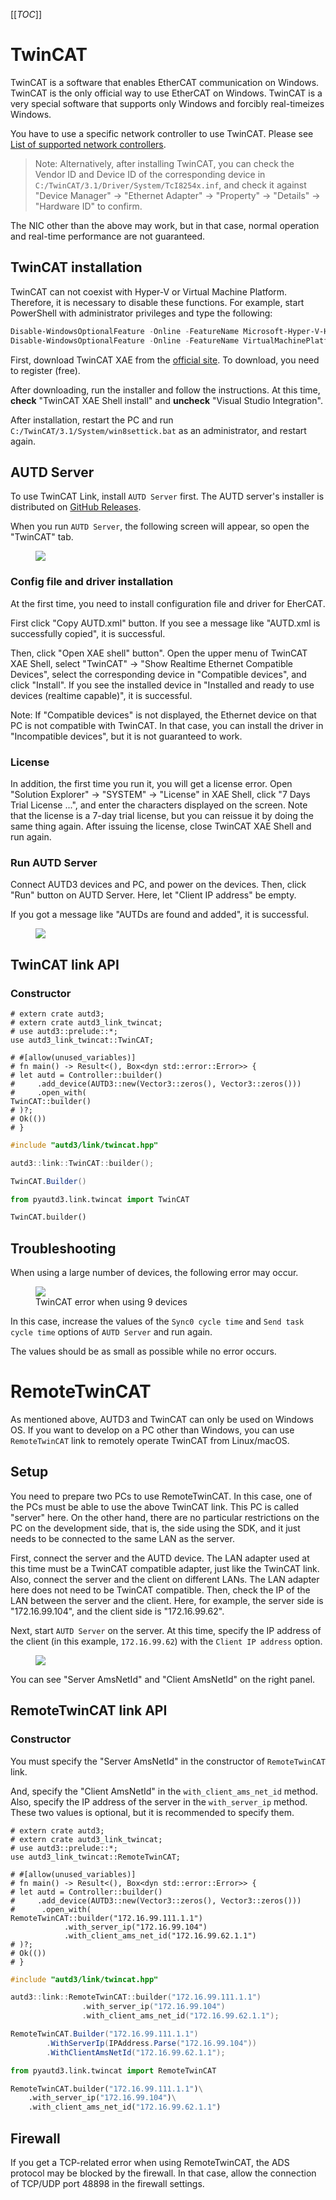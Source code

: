 [[_TOC_]]

# TwinCAT

TwinCAT is a software that enables EtherCAT communication on Windows.
TwinCAT is the only official way to use EtherCAT on Windows.
TwinCAT is a very special software that supports only Windows and forcibly real-timeizes Windows.

You have to use a specific network controller to use TwinCAT.
Please see [List of supported network controllers](https://infosys.beckhoff.com/english.php?content=../content/1033/tc3_overview/9309844363.html&id=).

> Note: Alternatively, after installing TwinCAT, you can check the Vendor ID and Device ID of the corresponding device in `C:/TwinCAT/3.1/Driver/System/TcI8254x.inf`, and check it against "Device Manager" → "Ethernet Adapter" → "Property" → "Details" → "Hardware ID" to confirm.

The NIC other than the above may work, but in that case, normal operation and real-time performance are not guaranteed.

## TwinCAT installation

TwinCAT can not coexist with Hyper-V or Virtual Machine Platform.
Therefore, it is necessary to disable these functions.
For example, start PowerShell with administrator privileges and type the following:

```PowerShell
Disable-WindowsOptionalFeature -Online -FeatureName Microsoft-Hyper-V-Hypervisor
Disable-WindowsOptionalFeature -Online -FeatureName VirtualMachinePlatform
```

First, download TwinCAT XAE from the [official site](https://www.beckhoff.com/en-en/).
To download, you need to register (free).

After downloading, run the installer and follow the instructions.
At this time, **check** "TwinCAT XAE Shell install" and **uncheck** "Visual Studio Integration".

After installation, restart the PC and run `C:/TwinCAT/3.1/System/win8settick.bat` as an administrator, and restart again.

## AUTD Server

To use TwinCAT Link, install `AUTD Server` first.
The AUTD server's installer is distributed on [GitHub Releases](https://github.com/shinolab/autd3/releases).

When you run `AUTD Server`, the following screen will appear, so open the "TwinCAT" tab.

<figure>
  <img src="../../fig/Users_Manual/autdserver_twincat.jpg"/>
</figure>

### Config file and driver installation

At the first time, you need to install configuration file and driver for EherCAT.

First click "Copy AUTD.xml" button.
If you see a message like "AUTD.xml is successfully copied", it is successful.

Then, click "Open XAE shell" button".
Open the upper menu of TwinCAT XAE Shell, select "TwinCAT" → "Show Realtime Ethernet Compatible Devices", select the corresponding device in "Compatible devices", and click "Install".
If you see the installed device in "Installed and ready to use devices (realtime capable)", it is successful.

Note: If "Compatible devices" is not displayed, the Ethernet device on that PC is not compatible with TwinCAT.
In that case, you can install the driver in "Incompatible devices", but it is not guaranteed to work.

### License

In addition, the first time you run it, you will get a license error.
Open "Solution Explorer" → "SYSTEM" → "License" in XAE Shell, click "7 Days Trial License ...", and enter the characters displayed on the screen.
Note that the license is a 7-day trial license, but you can reissue it by doing the same thing again.
After issuing the license, close TwinCAT XAE Shell and run again.

### Run AUTD Server

Connect AUTD3 devices and PC, and power on the devices.
Then, click "Run" button on AUTD Server.
Here, let "Client IP address" be empty.

If you got a message like "AUTDs are found and added", it is successful.

<figure>
  <img src="../../fig/Users_Manual/autdserver_twincat_run.jpg"/>
</figure>

## TwinCAT link API

### Constructor

```rust,should_panic,edition2021
# extern crate autd3;
# extern crate autd3_link_twincat;
# use autd3::prelude::*;
use autd3_link_twincat::TwinCAT;

# #[allow(unused_variables)]
# fn main() -> Result<(), Box<dyn std::error::Error>> {
# let autd = Controller::builder()
#     .add_device(AUTD3::new(Vector3::zeros(), Vector3::zeros()))
#     .open_with(
TwinCAT::builder()
# )?;
# Ok(())
# }
```

```cpp
#include "autd3/link/twincat.hpp"

autd3::link::TwinCAT::builder();
```

```cs
TwinCAT.Builder()
```

```python
from pyautd3.link.twincat import TwinCAT

TwinCAT.builder()
```
## Troubleshooting

When using a large number of devices, the following error may occur.

<figure>
  <img src="../../fig/Users_Manual/tcerror.jpg"/>
  <figcaption>TwinCAT error when using 9 devices</figcaption>
</figure>

In this case, increase the values of the `Sync0 cycle time` and `Send task cycle time` options of `AUTD Server` and run again.

The values should be as small as possible while no error occurs.

# RemoteTwinCAT

As mentioned above, AUTD3 and TwinCAT can only be used on Windows OS.
If you want to develop on a PC other than Windows, you can use `RemoteTwinCAT` link to remotely operate TwinCAT from Linux/macOS.

## Setup

You need to prepare two PCs to use RemoteTwinCAT.
In this case, one of the PCs must be able to use the above TwinCAT link.
This PC is called "server" here.
On the other hand, there are no particular restrictions on the PC on the development side, that is, the side using the SDK, and it just needs to be connected to the same LAN as the server.

First, connect the server and the AUTD device.
The LAN adapter used at this time must be a TwinCAT compatible adapter, just like the TwinCAT link.
Also, connect the server and the client on different LANs.
The LAN adapter here does not need to be TwinCAT compatible.
Then, check the IP of the LAN between the server and the client.
Here, for example, the server side is "172.16.99.104", and the client side is "172.16.99.62".

Next, start `AUTD Server` on the server.
At this time, specify the IP address of the client (in this example, `172.16.99.62`) with the `Client IP address` option.

<figure>
  <img src="../../fig/Users_Manual/autdserver_remotetwincat.jpg"/>
</figure>

You can see "Server AmsNetId" and "Client AmsNetId" on the right panel.

## RemoteTwinCAT link API

### Constructor

You must specify the "Server AmsNetId" in the constructor of `RemoteTwinCAT` link.

And, specify the "Client AmsNetId" in the `with_client_ams_net_id` method.
Also, specify the IP address of the server in the `with_server_ip` method.
These two values is optional, but it is recommended to specify them.

```rust,should_panic,edition2021
# extern crate autd3;
# extern crate autd3_link_twincat;
# use autd3::prelude::*;
use autd3_link_twincat::RemoteTwinCAT;

# #[allow(unused_variables)]
# fn main() -> Result<(), Box<dyn std::error::Error>> {
# let autd = Controller::builder()
#     .add_device(AUTD3::new(Vector3::zeros(), Vector3::zeros()))
#      .open_with(
RemoteTwinCAT::builder("172.16.99.111.1.1")
            .with_server_ip("172.16.99.104")
            .with_client_ams_net_id("172.16.99.62.1.1")
# )?;
# Ok(())
# }
```

```cpp
#include "autd3/link/twincat.hpp"

autd3::link::RemoteTwinCAT::builder("172.16.99.111.1.1")
				.with_server_ip("172.16.99.104")
				.with_client_ams_net_id("172.16.99.62.1.1");
```

```cs
RemoteTwinCAT.Builder("172.16.99.111.1.1")
        .WithServerIp(IPAddress.Parse("172.16.99.104"))
        .WithClientAmsNetId("172.16.99.62.1.1");
```

```python
from pyautd3.link.twincat import RemoteTwinCAT

RemoteTwinCAT.builder("172.16.99.111.1.1")\
    .with_server_ip("172.16.99.104")\
    .with_client_ams_net_id("172.16.99.62.1.1")
```

## Firewall

If you get a TCP-related error when using RemoteTwinCAT, the ADS protocol may be blocked by the firewall.
In that case, allow the connection of TCP/UDP port 48898 in the firewall settings.
